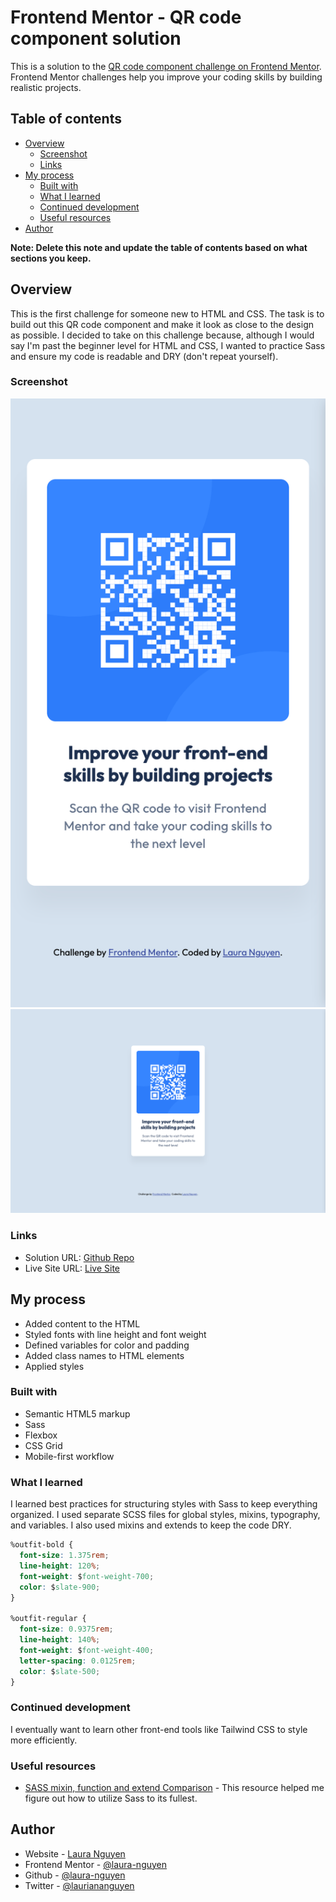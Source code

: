 # Frontend Mentor - QR code component solution

This is a solution to the [QR code component challenge on Frontend Mentor](https://www.frontendmentor.io/challenges/qr-code-component-iux_sIO_H). Frontend Mentor challenges help you improve your coding skills by building realistic projects.

## Table of contents

- [Overview](#overview)
  - [Screenshot](#screenshot)
  - [Links](#links)
- [My process](#my-process)
  - [Built with](#built-with)
  - [What I learned](#what-i-learned)
  - [Continued development](#continued-development)
  - [Useful resources](#useful-resources)
- [Author](#author)

**Note: Delete this note and update the table of contents based on what sections you keep.**

## Overview

This is the first challenge for someone new to HTML and CSS. The task is to build out this QR code component and make it look as close to the design as possible. I decided to take on this challenge because, although I would say I'm past the beginner level for HTML and CSS, I wanted to practice Sass and ensure my code is readable and DRY (don't repeat yourself).

### Screenshot

![](./images/screenshot-mobile.png)
![](./images/screenshot-desktop.png)

### Links

- Solution URL: [Github Repo](https://github.com/laura-nguyen/qr-code-component)
- Live Site URL: [Live Site](https://laura-nguyen.github.io/qr-code-component/)

## My process

- Added content to the HTML
- Styled fonts with line height and font weight
- Defined variables for color and padding
- Added class names to HTML elements
- Applied styles

### Built with

- Semantic HTML5 markup
- Sass
- Flexbox
- CSS Grid
- Mobile-first workflow

### What I learned

I learned best practices for structuring styles with Sass to keep everything organized. I used separate SCSS files for global styles, mixins, typography, and variables. I also used mixins and extends to keep the code DRY.

```css
%outfit-bold {
  font-size: 1.375rem;
  line-height: 120%;
  font-weight: $font-weight-700;
  color: $slate-900;
}

%outfit-regular {
  font-size: 0.9375rem;
  line-height: 140%;
  font-weight: $font-weight-400;
  letter-spacing: 0.0125rem;
  color: $slate-500;
}
```

### Continued development

I eventually want to learn other front-end tools like Tailwind CSS to style more efficiently.

### Useful resources

- [SASS mixin, function and extend Comparison](https://medium.com/@tugbaakyolsener/sass-mixin-function-and-extend-comparison-d9fe6469efdf) - This resource helped me figure out how to utilize Sass to its fullest.

## Author

- Website - [Laura Nguyen](https://www.your-site.com)
- Frontend Mentor - [@laura-nguyen](https://www.frontendmentor.io/profile/laura-nguyen)
- Github - [@laura-nguyen](https://www.github.com/laura-nguyen)
- Twitter - [@lauriananguyen](https://www.twitter.com/lauriananguyen)
